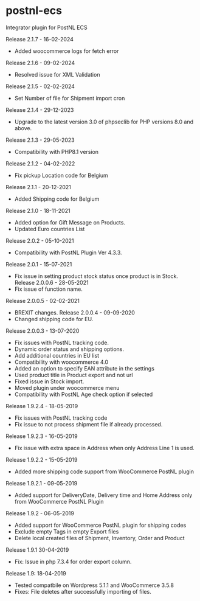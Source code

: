 # postnl-ecs

Integrator plugin for PostNL ECS

Release 2.1.7 - 16-02-2024

- Added woocommerce logs for fetch error

Release 2.1.6 - 09-02-2024

- Resolved issue for XML Validation

Release 2.1.5 - 02-02-2024

- Set Number of file for Shipment import cron

Release 2.1.4 - 29-12-2023

- Upgrade to the latest version 3.0 of phpseclib for PHP versions 8.0 and above.

Release 2.1.3 - 29-05-2023

- Compatibility with PHP8.1 version

Release 2.1.2 - 04-02-2022

- Fix pickup Location code for Belgium

Release 2.1.1 - 20-12-2021

- Added Shipping code for Belgium

Release 2.1.0 - 18-11-2021

- Added option for Gift Message on Products.
- Updated Euro countries List

Release 2.0.2 - 05-10-2021

- Compatibility with PostNL Plugin Ver 4.3.3.

Release 2.0.1 - 15-07-2021

- Fix issue in setting product stock status once product is in Stock.
  Release 2.0.0.6 - 28-05-2021
- Fix issue of function name.

Release 2.0.0.5 - 02-02-2021

- BREXIT changes.
  Release 2.0.0.4 - 09-09-2020
- Changed shipping code for EU.

Release 2.0.0.3 - 13-07-2020

- Fix issues with PostNL tracking code.
- Dynamic order status and shipping options.
- Add additional countries in EU list
- Compatibility with woocommerce 4.0
- Added an option to specify EAN attribute in the settings
- Used product title in Product export and not url
- Fixed issue in Stock import.
- Moved plugin under woocommerce menu
- Compatibility with PostNL Age check option if selected

Release 1.9.2.4 - 18-05-2019

- Fix issues with PostNL tracking code
- Fix issue to not process shipment file if already processed.

Release 1.9.2.3 - 16-05-2019

- Fix issue with extra space in Address when only Address Line 1 is used.

Release 1.9.2.2 - 15-05-2019

- Added more shipping code support from WooCommerce PostNL plugin

Release 1.9.2.1 - 09-05-2019

- Added support for DeliveryDate, Delivery time and Home Address only from WooCommerce PostNL Plugin

Release 1.9.2 - 06-05-2019

- Added support for WooCommerce PostNL plugin for shipping codes
- Exclude empty Tags in empty Export files
- Delete local created files of Shipment, Inventory, Order and Product

Release 1.9.1 30-04-2019

- Fix: Issue in php 7.3.4 for order export column.

Release 1.9: 18-04-2019

- Tested compatbile on Wordpress 5.1.1 and WooCommerce 3.5.8
- Fixes: File deletes after successfully importing of files.
